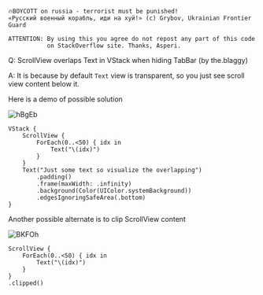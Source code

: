 ```
🔥BOYCOTT on russia - terrorist must be punished!
«Русский военный корабль, иди на хуй!» (c) Grybov, Ukrainian Frontier Guard

ATTENTION: By using this you agree do not repost any part of this code
           on StackOverflow site. Thanks, Asperi.
```

Q: ScrollView overlaps Text in VStack when hiding TabBar (by the.blaggy)

A: It is because by default `Text` view is transparent, so you just see scroll view content below it.

Here is a demo of possible solution

![hBgEb](https://user-images.githubusercontent.com/62171579/176986151-96774d00-2b5c-4d95-9d65-feacafd4e5dd.png)

    VStack {
        ScrollView {
            ForEach(0..<50) { idx in
                Text("\(idx)")
            }
        }
        Text("Just some text so visualize the overlapping")
            .padding()
            .frame(maxWidth: .infinity)
            .background(Color(UIColor.systemBackground))
            .edgesIgnoringSafeArea(.bottom)
    }


Another possible alternate is to clip ScrollView content

![BKFOh](https://user-images.githubusercontent.com/62171579/176986149-1e642e29-7fad-4cb3-9758-25353e69125e.png)

    ScrollView {
        ForEach(0..<50) { idx in
            Text("\(idx)")
        }
    }
    .clipped()

